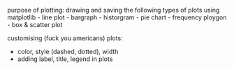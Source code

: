 purpose of plotting:
 drawing and saving the following types of plots using matplotlib
    - line plot
    - bargraph
    - historgram
    - pie chart
    - frequency ploygon
    - box & scatter plot

customising (fuck you americans) plots:
- color, style (dashed, dotted), width
- adding label, title, legend in plots

